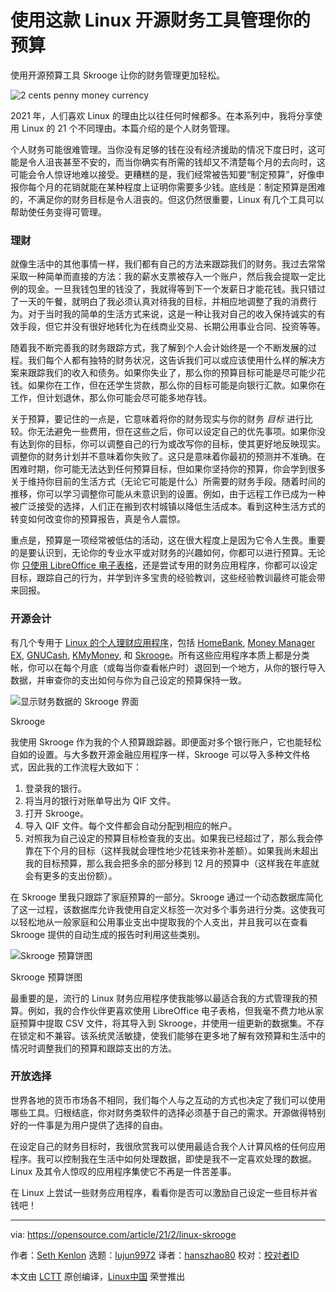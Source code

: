 [#]: collector: (lujun9972)
[#]: translator: (hanszhao80)
[#]: reviewer: ( )
[#]: publisher: ( )
[#]: url: ( )
[#]: subject: (Manage your budget on Linux with this open source finance tool)
[#]: via: (https://opensource.com/article/21/2/linux-skrooge)
[#]: author: (Seth Kenlon https://opensource.com/users/seth)

使用这款 Linux 开源财务工具管理你的预算
======
使用开源预算工具 Skrooge 让你的财务管理更加轻松。

![2 cents penny money currency][1]

2021 年，人们喜欢 Linux 的理由比以往任何时候都多。在本系列中，我将分享使用 Linux 的 21 个不同理由。本篇介绍的是个人财务管理。

个人财务可能很难管理。当你没有足够的钱在没有经济援助的情况下度日时，这可能是令人沮丧甚至不安的，而当你确实有所需的钱却又不清楚每个月的去向时，这可能会令人惊讶地难以接受。更糟糕的是，我们经常被告知要“制定预算”，好像申报你每个月的花销就能在某种程度上证明你需要多少钱。底线是：制定预算是困难的，不满足你的财务目标是令人沮丧的。但这仍然很重要，Linux 有几个工具可以帮助使任务变得可管理。

### 理财

就像生活中的其他事情一样，我们都有自己的方法来跟踪我们的财务。我过去常常采取一种简单而直接的方法：我的薪水支票被存入一个账户，然后我会提取一定比例的现金。一旦我钱包里的钱没了，我就得等到下一个发薪日才能花钱。我只错过了一天的午餐，就明白了我必须认真对待我的目标，并相应地调整了我的消费行为。对于当时我的简单的生活方式来说，这是一种让我对自己的收入保持诚实的有效手段，但它并没有很好地转化为在线商业交易、长期公用事业合同、投资等等。

随着我不断完善我的财务跟踪方式，我了解到个人会计始终是一个不断发展的过程。我们每个人都有独特的财务状况，这告诉我们可以或应该使用什么样的解决方案来跟踪我们的收入和债务。如果你失业了，那么你的预算目标可能是尽可能少花钱。如果你在工作，但在还学生贷款，那么你的目标可能是向银行汇款。如果你在工作，但计划退休，那么你可能会尽可能多地存钱。

关于预算，要记住的一点是，它意味着将你的财务现实与你的财务 _目标_ 进行比较。你无法避免一些费用，但在这些之后，你可以设定自己的优先事项。如果你没有达到你的目标，你可以调整自己的行为或改写你的目标，使其更好地反映现实。调整你的财务计划并不意味着你失败了。这只是意味着你最初的预测并不准确。在困难时期，你可能无法达到任何预算目标，但如果你坚持你的预算，你会学到很多关于维持你目前的生活方式（无论它可能是什么）所需要的财务手段。随着时间的推移，你可以学习调整你可能从未意识到的设置。例如，由于远程工作已成为一种被广泛接受的选择，人们正在搬到农村城镇以降低生活成本。看到这种生活方式的转变如何改变你的预算报告，真是令人震惊。

重点是，预算是一项经常被低估的活动，这在很大程度上是因为它令人生畏。重要的是要认识到，无论你的专业水平或对财务的兴趣如何，你都可以进行预算。无论你 [只使用 LibreOffice 电子表格][2]，还是尝试专用的财务应用程序，你都可以设定目标，跟踪自己的行为，并学到许多宝贵的经验教训，这些经验教训最终可能会带来回报。

### 开源会计

有几个专用于 [Linux 的个人理财应用程序][3]，包括 [HomeBank][4], [Money Manager EX][5], [GNUCash][6], [KMyMoney][7], 和 [Skrooge][8]。所有这些应用程序本质上都是分类帐，你可以在每个月底（或每当你查看帐户时）退回到一个地方，从你的银行导入数据，并审查你的支出如何与你为自己设定的预算保持一致。

![显示财务数据的 Skrooge 界面][9]

Skrooge

我使用 Skrooge 作为我的个人预算跟踪器。即便面对多个银行账户，它也能轻松自如的设置。与大多数开源金融应用程序一样，Skrooge 可以导入多种文件格式，因此我的工作流程大致如下：

  1. 登录我的银行。
  2. 将当月的银行对账单导出为 QIF 文件。
  3. 打开 Skrooge。
  4. 导入 QIF 文件。每个文件都会自动分配到相应的帐户。
  5. 对照我为自己设定的预算目标检查我的支出。如果我已经超过了，那么我会停靠在下个月的目标（这样我就会理性地少花钱来弥补差额）。如果我尚未超出我的目标预算，那么我会把多余的部分移到 12 月的预算中（这样我在年底就会有更多的支出份额）。



在 Skrooge 里我只跟踪了家庭预算的一部分。Skrooge 通过一个动态数据库简化了这一过程，该数据库允许我使用自定义标签一次对多个事务进行分类。这使我可以轻松地从一般家庭和公用事业支出中提取我的个人支出，并且我可以在查看 Skrooge 提供的自动生成的报告时利用这些类别。

![Skrooge 预算饼图][10]

Skrooge 预算饼图

最重要的是，流行的 Linux 财务应用程序使我能够以最适合我的方式管理我的预算。例如，我的合作伙伴更喜欢使用 LibreOffice 电子表格，但我毫不费力地从家庭预算中提取 CSV 文件，将其导入到 Skrooge，并使用一组更新的数据集。不存在锁定和不兼容。该系统灵活敏捷，使我们能够在更多地了解有效预算和生活中的情况时调整我们的预算和跟踪支出的方法。

### 开放选择

世界各地的货币市场各不相同，我们每个人与之互动的方式也决定了我们可以使用哪些工具。归根结底，你对财务类软件的选择必须基于自己的需求。开源做得特别好的一件事是为用户提供了选择的自由。

在设定自己的财务目标时，我很欣赏我可以使用最适合我个人计算风格的任何应用程序。我可以控制我在生活中如何处理数据，即使是我不一定喜欢处理的数据。Linux 及其令人惊叹的应用程序集使它不再是一件苦差事。

在 Linux 上尝试一些财务应用程序，看看你是否可以激励自己设定一些目标并省钱吧！

--------------------------------------------------------------------------------

via: https://opensource.com/article/21/2/linux-skrooge

作者：[Seth Kenlon][a]
选题：[lujun9972][b]
译者：[hanszhao80](https://github.com/hanszhao80)
校对：[校对者ID](https://github.com/校对者ID)

本文由 [LCTT](https://github.com/LCTT/TranslateProject) 原创编译，[Linux中国](https://linux.cn/) 荣誉推出

[a]: https://opensource.com/users/seth
[b]: https://github.com/lujun9972
[1]: https://opensource.com/sites/default/files/styles/image-full-size/public/lead-images/Medical%20Costs%20Transparency_1.jpg?itok=CkZ_J88m (2 cents penny money currency)
[2]: https://opensource.com/article/20/3/libreoffice-templates
[3]: https://opensource.com/life/17/10/personal-finance-tools-linux
[4]: http://homebank.free.fr/en/index.php
[5]: https://www.moneymanagerex.org/download
[6]: https://opensource.com/article/20/2/gnucash
[7]: https://kmymoney.org/download.html
[8]: https://apps.kde.org/en/skrooge
[9]: https://opensource.com/sites/default/files/skrooge.jpg
[10]: https://opensource.com/sites/default/files/skrooge-pie_0.jpg
